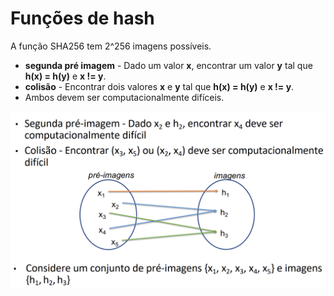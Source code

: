 # Funções de hash

A função SHA256 tem 2^256 imagens possíveis.

- **segunda pré imagem** - Dado um valor **x**, encontrar um valor **y** tal que **h(x) = h(y)** e **x != y**.
- **colisão** - Encontrar dois valores **x** e **y** tal que **h(x) = h(y)** e **x != y**.
- Ambos devem ser computacionalmente difíceis.

![Imagens e Colisões](image-4.png)
